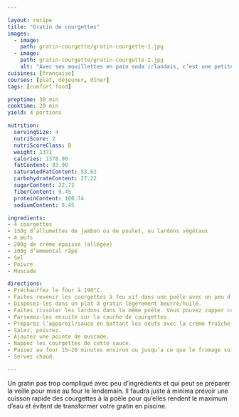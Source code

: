 ```yaml
---

layout: recipe
title: "Gratin de courgettes"
images:
  - image:
    path: gratin-courgette/gratin-courgette-1.jpg
  - image:
    path: gratin-courgette/gratin-courgette-2.jpg
    alt: "Avec ses mouillettes en pain soda irlandais, c’est une petite entrée qui ouvre l’appétit."
cuisines: [française]
courses: [plat, déjeuner, dîner]
tags: [comfort food]

preptime: 30 min
cooktime: 20 min
yield: 4 portions

nutrition:
  servingSize: 4
  nutriScore: 2
  nutriScoreClass: B
  weight: 1371
  calories: 1378.90
  fatContent: 93.90
  saturatedFatContent: 53.62
  carbohydrateContent: 27.22
  sugarContent: 22.72
  fiberContent: 9.45
  proteinContent: 100.74
  sodiumContent: 8.45

ingredients:
- 4 courgettes
- 150g d’allumettes de jambon ou de poulet, ou lardons végétaux
- 4 œufs
- 200g de crème épaisse (allégée)
- 100g d’emmental râpé 
- Sel
- Poivre
- Muscade

directions:
- Préchauffez le four à 190°C.
- Faites revenir les courgettes à feu vif dans une poêle avec un peu d’huile pour faire évaporer l'eau au maximum.
- Disposez-les dans un plat à gratin légèrement beurré/huilé.
- Faites rissoler les lardons dans la même poêle. Vous pouvez zapper cette étape si vous avez la flemme.
- Parsemez-les ensuite sur la couche de courgettes.
- Préparez l’appareil/sauce en battant les oeufs avec la crème fraîche. 
- Salez, poivrez. 
- Ajoutez une pointe de muscade. 
- Nappez les courgettes de cette sauce.
- Passez au four 15–20 minutes environ ou jusqu’a ce que le fromage soit bien gratiné. 
- Servez chaud.

---
```


Un gratin pas trop compliqué avec peu d’ingrédients et qui peut se préparer la veille pour mise au four le lendemain. Il faudra juste à minima prévoir une cuisson rapide des courgettes à la poêle pour qu’elles rendent le maximum d’eau et évitent de transformer votre gratin en piscine.